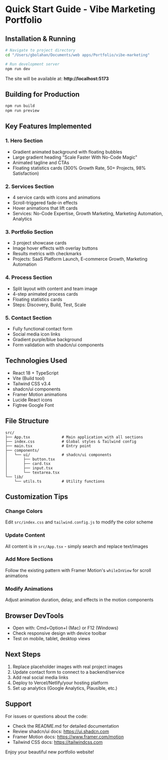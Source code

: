 # Quick Start Guide - Vibe Marketing Portfolio

## Installation & Running

```bash
# Navigate to project directory
cd "/Users/gbolahan/Documents/web apps/Portfolio/vibe-marketing"

# Run development server
npm run dev
```

The site will be available at: **http://localhost:5173**

## Building for Production

```bash
npm run build
npm run preview
```

## Key Features Implemented

### 1. Hero Section
- Gradient animated background with floating bubbles
- Large gradient heading "Scale Faster With No-Code Magic"
- Animated tagline and CTAs
- Floating statistics cards (300% Growth Rate, 50+ Projects, 98% Satisfaction)

### 2. Services Section
- 4 service cards with icons and animations
- Scroll-triggered fade-in effects
- Hover animations that lift cards
- Services: No-Code Expertise, Growth Marketing, Marketing Automation, Analytics

### 3. Portfolio Section
- 3 project showcase cards
- Image hover effects with overlay buttons
- Results metrics with checkmarks
- Projects: SaaS Platform Launch, E-commerce Growth, Marketing Automation

### 4. Process Section
- Split layout with content and team image
- 4-step animated process cards
- Floating statistics cards
- Steps: Discovery, Build, Test, Scale

### 5. Contact Section
- Fully functional contact form
- Social media icon links
- Gradient purple/blue background
- Form validation with shadcn/ui components

## Technologies Used

- React 18 + TypeScript
- Vite (Build tool)
- Tailwind CSS v3.4
- shadcn/ui components
- Framer Motion animations
- Lucide React icons
- Figtree Google Font

## File Structure

```
src/
├── App.tsx              # Main application with all sections
├── index.css            # Global styles & Tailwind config
├── main.tsx             # Entry point
├── components/
│   └── ui/              # shadcn/ui components
│       ├── button.tsx
│       ├── card.tsx
│       ├── input.tsx
│       └── textarea.tsx
└── lib/
    └── utils.ts         # Utility functions
```

## Customization Tips

### Change Colors
Edit `src/index.css` and `tailwind.config.js` to modify the color scheme

### Update Content
All content is in `src/App.tsx` - simply search and replace text/images

### Add More Sections
Follow the existing pattern with Framer Motion's `whileInView` for scroll animations

### Modify Animations
Adjust animation duration, delay, and effects in the motion components

## Browser DevTools
- Open with: Cmd+Option+I (Mac) or F12 (Windows)
- Check responsive design with device toolbar
- Test on mobile, tablet, desktop views

## Next Steps

1. Replace placeholder images with real project images
2. Update contact form to connect to a backend/service
3. Add real social media links
4. Deploy to Vercel/Netlify/your hosting platform
5. Set up analytics (Google Analytics, Plausible, etc.)

## Support

For issues or questions about the code:
- Check the README.md for detailed documentation
- Review shadcn/ui docs: https://ui.shadcn.com
- Framer Motion docs: https://www.framer.com/motion
- Tailwind CSS docs: https://tailwindcss.com

Enjoy your beautiful new portfolio website!

